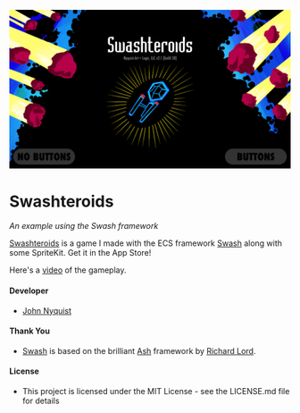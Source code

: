 ![Swashteroids](images/swashteroids_2_1.png)

# Swashteroids
_An example using the Swash framework_

[Swashteroids](https://apps.apple.com/us/app/swashteroids/id6472061502) is a game I made with the ECS framework [Swash](https://github.com/johnrnyquist/Swash) along with some SpriteKit. Get it in the App Store!

Here's a [video](https://www.youtube.com/watch?v=gP2bKw4NAHw) of the gameplay.


#### Developer
- [John Nyquist](https://linkedin.com/in/nyquist)


#### Thank You
- [Swash](https://github.com/johnrnyquist/Swash) is based on the brilliant [Ash](https://github.com/richardlord/Ash) framework by [Richard Lord](https://richardlord.net). 


#### License
- This project is licensed under the MIT License - see the LICENSE.md file for details

